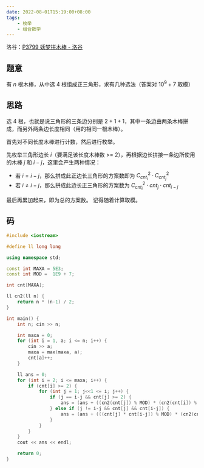```yaml
---
date: 2022-08-01T15:19:00+08:00
tags:
    - 枚举
    - 组合数学
---
```

洛谷：[P3799 妖梦拼木棒 - 洛谷](https://www.luogu.com.cn/problem/P3799)

## 题意

有 $n$ 根木棒，从中选 $4$ 根组成正三角形，求有几种选法（答案对 $10^9 + 7$ 取模）

## 思路

选 $4$ 根，也就是说三角形的三条边分别是 $2 + 1 + 1$，其中一条边由两条木棒拼成，而另外两条边长度相同（用的相同一根木棒）。

首先对不同长度木棒进行计数，然后进行枚举。

先枚举三角形边长 $i$（要满足该长度木棒数 >= 2），再根据边长拼接一条边所使用的木棒 $j$ 和 $i - j$，这里会产生两种情况：

- 若 $i = i - j$，那么拼成此正边长三角形的方案数即为 $C_{cnt_i}^2 \cdot C_{cnt_j}^2$
- 若 $i \neq i - j$，那么拼成此边长正三角形的方案数为 $C_{cnt_i}^2 \cdot cnt_j \cdot cnt_{i - j}$

最后再累加起来，即为总的方案数。
记得随着计算取模。

## 码

```cpp
#include <iostream>

#define ll long long

using namespace std;

const int MAXA = 5E3;
const int MOD =  1E9 + 7;

int cnt[MAXA];

ll cn2(ll n) {
    return n * (n-1) / 2;
}

int main() {
    int n; cin >> n;

    int maxa = 0;
    for (int i = 1, a; i <= n; i++) {
        cin >> a;
        maxa = max(maxa, a);
        cnt[a]++;
    }

    ll ans = 0;
    for (int i = 2; i <= maxa; i++) {
        if (cnt[i] >= 2) {
            for (int j = 1; j<<1 <= i; j++) {
                if (j == i-j && cnt[j] >= 2) {
                    ans = (ans + ((cn2(cnt[j]) % MOD) * (cn2(cnt[i]) % MOD)) % MOD) % MOD;
                } else if (j != i-j && cnt[j] && cnt[i-j]) {
                    ans = (ans + (((cnt[j] * cnt[i-j]) % MOD) * (cn2(cnt[i]) % MOD)) % MOD) % MOD;
                }
            }
        }
    }
    cout << ans << endl;

    return 0;
}
```